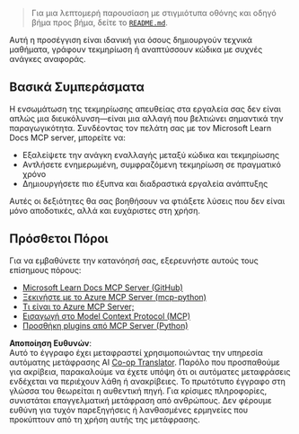 <!--
CO_OP_TRANSLATOR_METADATA:
{
  "original_hash": "577394ece173bbc758150fd4bfbc13dd",
  "translation_date": "2025-06-21T14:18:02+00:00",
  "source_file": "09-CaseStudy/docs-mcp/README.md",
  "language_code": "el"
}
-->
> Για μια λεπτομερή παρουσίαση με στιγμιότυπα οθόνης και οδηγό βήμα προς βήμα, δείτε το [`README.md`](./solution/scenario3/README.md).

Αυτή η προσέγγιση είναι ιδανική για όσους δημιουργούν τεχνικά μαθήματα, γράφουν τεκμηρίωση ή αναπτύσσουν κώδικα με συχνές ανάγκες αναφοράς.

## Βασικά Συμπεράσματα

Η ενσωμάτωση της τεκμηρίωσης απευθείας στα εργαλεία σας δεν είναι απλώς μια διευκόλυνση—είναι μια αλλαγή που βελτιώνει σημαντικά την παραγωγικότητα. Συνδέοντας τον πελάτη σας με τον Microsoft Learn Docs MCP server, μπορείτε να:

- Εξαλείψετε την ανάγκη εναλλαγής μεταξύ κώδικα και τεκμηρίωσης
- Αντλήσετε ενημερωμένη, συμφραζόμενη τεκμηρίωση σε πραγματικό χρόνο
- Δημιουργήσετε πιο έξυπνα και διαδραστικά εργαλεία ανάπτυξης

Αυτές οι δεξιότητες θα σας βοηθήσουν να φτιάξετε λύσεις που δεν είναι μόνο αποδοτικές, αλλά και ευχάριστες στη χρήση.

## Πρόσθετοι Πόροι

Για να εμβαθύνετε την κατανόησή σας, εξερευνήστε αυτούς τους επίσημους πόρους:

- [Microsoft Learn Docs MCP Server (GitHub)](https://github.com/MicrosoftDocs/mcp)
- [Ξεκινήστε με το Azure MCP Server (mcp-python)](https://learn.microsoft.com/en-us/azure/developer/azure-mcp-server/get-started#create-the-python-app)
- [Τι είναι το Azure MCP Server;](https://learn.microsoft.com/en-us/azure/developer/azure-mcp-server/)
- [Εισαγωγή στο Model Context Protocol (MCP)](https://modelcontextprotocol.io/introduction)
- [Προσθήκη plugins από MCP Server (Python)](https://learn.microsoft.com/en-us/semantic-kernel/concepts/plugins/adding-mcp-plugins)

**Αποποίηση Ευθυνών**:  
Αυτό το έγγραφο έχει μεταφραστεί χρησιμοποιώντας την υπηρεσία αυτόματης μετάφρασης AI [Co-op Translator](https://github.com/Azure/co-op-translator). Παρόλο που προσπαθούμε για ακρίβεια, παρακαλούμε να έχετε υπόψη ότι οι αυτόματες μεταφράσεις ενδέχεται να περιέχουν λάθη ή ανακρίβειες. Το πρωτότυπο έγγραφο στη γλώσσα του θεωρείται η αυθεντική πηγή. Για κρίσιμες πληροφορίες, συνιστάται επαγγελματική μετάφραση από ανθρώπους. Δεν φέρουμε ευθύνη για τυχόν παρεξηγήσεις ή λανθασμένες ερμηνείες που προκύπτουν από τη χρήση αυτής της μετάφρασης.